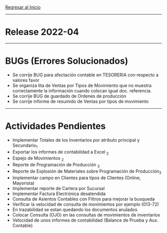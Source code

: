 [Regresar al Inicio](../README.md)

---
# Release 2022-04

---
# BUGs (Errores Solucionados)
- Se corrije BUG para afectación contable en TESORERIA con respecto a valores favor 
- Se organiza lita de Ventas por Tipos de Movimiento que no muestra correctamente la información cuando colocan igual doc. referencia.
- Se corrije BUG de guardado de Ordenes de producción
- Se corrije informe de resumido de Ventas por tipos de movimiento


---
# Actividades Pendientes

- Implementar Totales de los Inventarios por atributo principal y Secundario<sub>1</sub>
- Exportar los informes de contabilidad a Excel <sub>2</sub> 
- Espejo de Movimientos <sub>2</sub>
- Reporte de Programación de Producción <sub>3</sub>
- Reporte de Explosión de Materiales sobre Programación de Producción<sub>3</sub>
- Implementar campo en Clientes para tipos de Clientes (Online, Mayorista)
- Implementar reporte de Cartera por Sucursal
- Implementar Factura Electrónica desatendida
- Consulta de Asientos Contables con Filtros para mejorar la busqueda
- Verificar la velocidad de consulta de movimientos por ejemplo (013-72)
- En trazabilidad se estan quedando los documentos anulados
- Colocar Consulta (OJO) en las consultas de movimientos de inventarios
- Velocidad de unos informes de contabilidad (Balance de Prueba y Aux. Contable)
